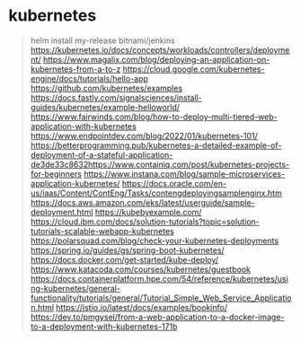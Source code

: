 # kubernetes

> helm install my-release bitnami/jenkins
> https://kubernetes.io/docs/concepts/workloads/controllers/deployment/
> https://www.magalix.com/blog/deploying-an-application-on-kubernetes-from-a-to-z
> https://cloud.google.com/kubernetes-engine/docs/tutorials/hello-app
> https://github.com/kubernetes/examples
> https://docs.fastly.com/signalsciences/install-guides/kubernetes/example-helloworld/
> https://www.fairwinds.com/blog/how-to-deploy-multi-tiered-web-application-with-kubernetes
> https://www.endpointdev.com/blog/2022/01/kubernetes-101/
> https://betterprogramming.pub/kubernetes-a-detailed-example-of-deployment-of-a-stateful-application-de3de33c8632https://www.containiq.com/post/kubernetes-projects-for-beginners
> https://www.instana.com/blog/sample-microservices-application-kubernetes/
> https://docs.oracle.com/en-us/iaas/Content/ContEng/Tasks/contengdeployingsamplenginx.htm
> https://docs.aws.amazon.com/eks/latest/userguide/sample-deployment.html
> https://kubebyexample.com/
> https://cloud.ibm.com/docs/solution-tutorials?topic=solution-tutorials-scalable-webapp-kubernetes
> https://polarsquad.com/blog/check-your-kubernetes-deployments
> https://spring.io/guides/gs/spring-boot-kubernetes/
> https://docs.docker.com/get-started/kube-deploy/
> https://www.katacoda.com/courses/kubernetes/guestbook
> https://docs.containerplatform.hpe.com/54/reference/kubernetes/using-kubernetes/general-functionality/tutorials/general/Tutorial_Simple_Web_Service_Application.html
> https://istio.io/latest/docs/examples/bookinfo/
> https://dev.to/pmgysel/from-a-web-application-to-a-docker-image-to-a-deployment-with-kubernetes-171b
